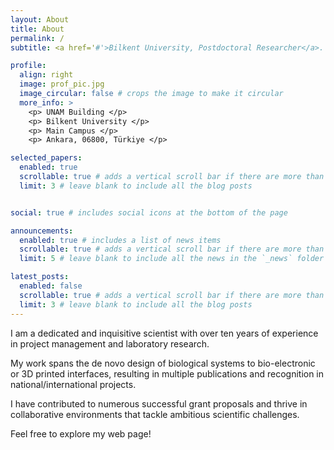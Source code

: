 ```yaml
---
layout: About
title: About
permalink: /
subtitle: <a href='#'>Bilkent University, Postdoctoral Researcher</a>. National Institute of Materials Science and Nanotechnology

profile:
  align: right
  image: prof_pic.jpg
  image_circular: false # crops the image to make it circular
  more_info: >
    <p> UNAM Building </p>
    <p> Bilkent University </p>
    <p> Main Campus </p>
    <p> Ankara, 06800, Türkiye </p>

selected_papers:
  enabled: true
  scrollable: true # adds a vertical scroll bar if there are more than 3 new posts items
  limit: 3 # leave blank to include all the blog posts


social: true # includes social icons at the bottom of the page

announcements:
  enabled: true # includes a list of news items
  scrollable: true # adds a vertical scroll bar if there are more than 3 news items
  limit: 5 # leave blank to include all the news in the `_news` folder

latest_posts:
  enabled: false
  scrollable: true # adds a vertical scroll bar if there are more than 3 new posts items
  limit: 3 # leave blank to include all the blog posts
---
```


I am a dedicated and inquisitive scientist with over ten years of experience in project management and laboratory research. 


My work spans the de novo design of biological systems to bio-electronic or 3D printed interfaces, resulting in multiple publications and recognition in national/international projects. 


I have contributed to numerous successful grant proposals and thrive in collaborative environments that tackle ambitious scientific challenges.


Feel free to explore my web page!
